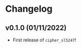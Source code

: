 # Changelog

<!--next-version-placeholder-->

## v0.1.0 (01/11/2022)

- First release of `cipher_sl5247`!